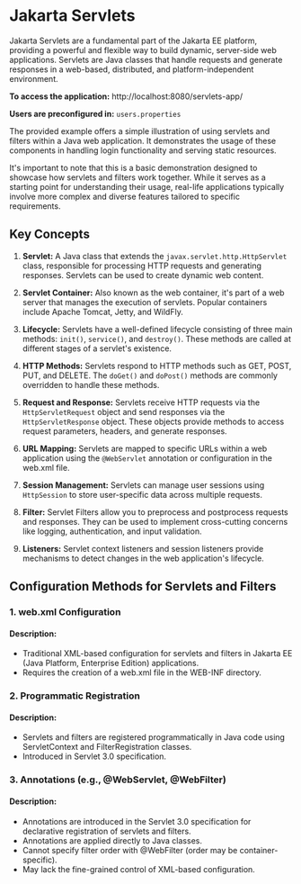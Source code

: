 # Jakarta Servlets

Jakarta Servlets are a fundamental part of the Jakarta EE platform, providing a powerful and
flexible way to build dynamic, server-side web applications. Servlets are Java classes that handle requests and generate
responses in a web-based, distributed, and platform-independent environment.

**To access the application:** http://localhost:8080/servlets-app/

**Users are preconfigured in:** `users.properties`

The provided example offers a simple illustration of using servlets and filters within a Java web application. It
demonstrates the usage of these components in handling login functionality and serving static resources.

It's important to note that this is a basic demonstration designed to showcase how servlets and filters work together.
While it serves
as a starting point for understanding their usage, real-life applications typically involve more complex and diverse
features tailored to specific requirements.

## Key Concepts

1. **Servlet:** A Java class that extends the `javax.servlet.http.HttpServlet` class, responsible for processing HTTP
   requests and generating responses. Servlets can be used to create dynamic web content.

2. **Servlet Container:** Also known as the web container, it's part of a web server that manages the execution of
   servlets. Popular containers include Apache Tomcat, Jetty, and WildFly.

3. **Lifecycle:** Servlets have a well-defined lifecycle consisting of three main methods: `init()`, `service()`,
   and `destroy()`. These methods are called at different stages of a servlet's existence.

4. **HTTP Methods:** Servlets respond to HTTP methods such as GET, POST, PUT, and DELETE. The `doGet()` and `doPost()`
   methods are commonly overridden to handle these methods.

5. **Request and Response:** Servlets receive HTTP requests via the `HttpServletRequest` object and send responses via
   the `HttpServletResponse` object. These objects provide methods to access request parameters, headers, and generate
   responses.

6. **URL Mapping:** Servlets are mapped to specific URLs within a web application using the `@WebServlet` annotation or
   configuration in the web.xml file.

7. **Session Management:** Servlets can manage user sessions using `HttpSession` to store user-specific data across
   multiple requests.

8. **Filter:** Servlet Filters allow you to preprocess and postprocess requests and responses. They can be used to
   implement cross-cutting concerns like logging, authentication, and input validation.

9. **Listeners:** Servlet context listeners and session listeners provide mechanisms to detect changes in the web
   application's lifecycle.

## Configuration Methods for Servlets and Filters

### 1. web.xml Configuration

#### Description:

- Traditional XML-based configuration for servlets and filters in Jakarta EE (Java Platform, Enterprise Edition)
  applications.
- Requires the creation of a web.xml file in the WEB-INF directory.

### 2. Programmatic Registration

#### Description:

- Servlets and filters are registered programmatically in Java code using ServletContext and FilterRegistration classes.
- Introduced in Servlet 3.0 specification.

### 3. Annotations (e.g., @WebServlet, @WebFilter)

#### Description:

- Annotations are introduced in the Servlet 3.0 specification for declarative registration of servlets and filters.
- Annotations are applied directly to Java classes.
- Cannot specify filter order with @WebFilter (order may be container-specific).
- May lack the fine-grained control of XML-based configuration.

